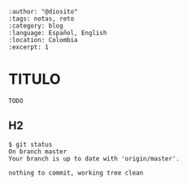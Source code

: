 
```{post} 2023-07-18
:author: "@diosito"
:tags: notas, reto
:category: blog
:language: Español, English
:location: Colombia
:excerpt: 1
```

# TITULO

`TODO`

## H2

```console
$ git status 
On branch master
Your branch is up to date with 'origin/master'.

nothing to commit, working tree clean
```
